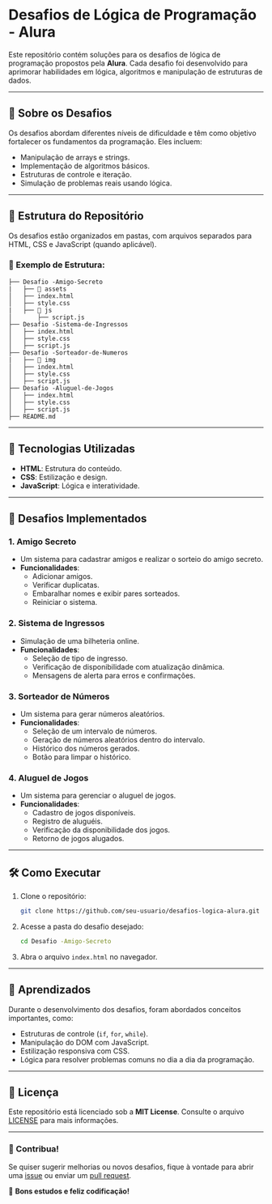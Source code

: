 # Desafios de Lógica de Programação - Alura

Este repositório contém soluções para os desafios de lógica de programação propostos pela **Alura**. 
Cada desafio foi desenvolvido para aprimorar habilidades em lógica, algoritmos e manipulação de estruturas de dados.

---

## 🧠 Sobre os Desafios

Os desafios abordam diferentes níveis de dificuldade e têm como objetivo fortalecer os fundamentos da programação. Eles incluem:

- Manipulação de arrays e strings.
- Implementação de algoritmos básicos.
- Estruturas de controle e iteração.
- Simulação de problemas reais usando lógica.

---

## 📂 Estrutura do Repositório

Os desafios estão organizados em pastas, com arquivos separados para HTML, CSS e JavaScript (quando aplicável).

### 📁 Exemplo de Estrutura:
```
├── Desafio -Amigo-Secreto
|   ├── 📁 assets
│   ├── index.html
│   ├── style.css
|   ├── 📁 js
│       ├── script.js
├── Desafio -Sistema-de-Ingressos
│   ├── index.html
│   ├── style.css
│   ├── script.js
├── Desafio -Sorteador-de-Numeros
|   ├── 📁 img
│   ├── index.html
│   ├── style.css
│   ├── script.js
├── Desafio -Aluguel-de-Jogos
│   ├── index.html
│   ├── style.css
│   ├── script.js
├── README.md
```

---

## 🚀 Tecnologias Utilizadas

- **HTML**: Estrutura do conteúdo.
- **CSS**: Estilização e design.
- **JavaScript**: Lógica e interatividade.

---

## 📖 Desafios Implementados

### 1. **Amigo Secreto**
- Um sistema para cadastrar amigos e realizar o sorteio do amigo secreto.
- **Funcionalidades**:
  - Adicionar amigos.
  - Verificar duplicatas.
  - Embaralhar nomes e exibir pares sorteados.
  - Reiniciar o sistema.

### 2. **Sistema de Ingressos**
- Simulação de uma bilheteria online.
- **Funcionalidades**:
  - Seleção de tipo de ingresso.
  - Verificação de disponibilidade com atualização dinâmica.
  - Mensagens de alerta para erros e confirmações.

### 3. **Sorteador de Números**
- Um sistema para gerar números aleatórios.
- **Funcionalidades**:
  - Seleção de um intervalo de números.
  - Geração de números aleatórios dentro do intervalo.
  - Histórico dos números gerados.
  - Botão para limpar o histórico.

### 4. **Aluguel de Jogos**
- Um sistema para gerenciar o aluguel de jogos.
- **Funcionalidades**:
  - Cadastro de jogos disponíveis.
  - Registro de aluguéis.
  - Verificação da disponibilidade dos jogos.
  - Retorno de jogos alugados.

---

## 🛠️ Como Executar

1. Clone o repositório:
   ```bash
   git clone https://github.com/seu-usuario/desafios-logica-alura.git
   ```

2. Acesse a pasta do desafio desejado:
   ```bash
   cd Desafio -Amigo-Secreto
   ```

3. Abra o arquivo `index.html` no navegador.

---

## 📝 Aprendizados

Durante o desenvolvimento dos desafios, foram abordados conceitos importantes, como:

- Estruturas de controle (`if`, `for`, `while`).
- Manipulação do DOM com JavaScript.
- Estilização responsiva com CSS.
- Lógica para resolver problemas comuns no dia a dia da programação.

---

## 📄 Licença

Este repositório está licenciado sob a **MIT License**. Consulte o arquivo [LICENSE](LICENSE) para mais informações.

---

### 🌟 Contribua!

Se quiser sugerir melhorias ou novos desafios, fique à vontade para abrir uma [issue](https://github.com/seu-usuario/desafios-logica-alura/issues) ou enviar um [pull request](https://github.com/seu-usuario/desafios-logica-alura/pulls).

🎉 **Bons estudos e feliz codificação!**
